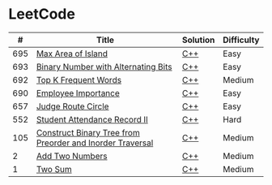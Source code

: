 LeetCode
========


| # | Title | Solution | Difficulty |
|---| ----- | -------- | ---------- |
|695|[Max Area of Island](https://leetcode.com/problems/max-area-of-island/description/)| [C++](./algorithm/cpp/695.cpp)|Easy|
|693|[Binary Number with Alternating Bits](https://leetcode.com/problems/binary-number-with-alternating-bits/description/)| [C++](./algorithm/cpp/693.cpp)|Easy|
|692|[Top K Frequent Words](https://leetcode.com/problems/top-k-frequent-words/description/)| [C++](./algorithm/cpp/692.cpp)|Medium|
|690|[Employee Importance](https://leetcode.com/problems/employee-importance/description/)| [C++](./algorithm/cpp/690.cpp)|Easy|
|657|[Judge Route Circle](https://leetcode.com/problems/judge-route-circle/description/)|[C++](./algorithm/cpp/657.cpp)|Easy|
|552|[Student Attendance Record II](https://leetcode.com/problems/student-attendance-record-ii/description/)|[C++](./algorithm/552.cpp)|Hard|
|105|[Construct Binary Tree from Preorder and Inorder Traversal](https://leetcode.com/problems/construct-binary-tree-from-preorder-and-inorder-traversal/description/)| [C++](./algorithm/cpp/105.cpp)|Medium|
|2|[Add Two Numbers](https://leetcode.com/problems/add-two-numbers/description/)| [C++](./algorithm/cpp/2.cpp)|Medium|
|1|[Two Sum](https://leetcode.com/problems/two-sum/description/)| [C++](./algorithm/cpp/1.cpp)|Medium|


